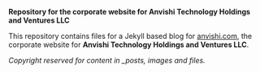**Repository for the corporate website for Anvishi Technology Holdings and Ventures LLC**

This repository contains files for a Jekyll based blog for [anvishi.com](http://anvishi.com), the corporate website for **Anvishi Technology Holdings and Ventures LLC**.

*Copyright reserved for content in _posts, images and files.*
